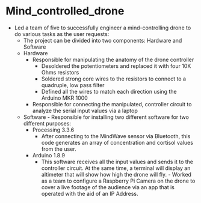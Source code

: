 # Mind_controlled_drone
  -	Led a team of five to successfully engineer a mind-controlling drone to do various tasks as the user requests:
    -	The project can be divided into two components: Hardware and Software
      -	Hardware
          -	Responsible for manipulating the anatomy of the drone controller 
             -	Desoldered the potentiometers and replaced it with four 10K Ohms resistors
             -	Soldered strong core wires to the resistors to connect to a quadruple, low pass filter
             -	Defined all the wires to match each direction using the Arduino MKR 1000
          -	Responsible for connecting the manipulated, controller circuit to analyze the serial input values via a laptop
       -	Software
          - Responsible for installing two different software for two different purposes:
             -	Processing 3.3.6
                -	After connecting to the MindWave sensor via Bluetooth, this code generates an array of concentration and cortisol values from the user.
             -	Arduino 1.8.9
                -	This software receives all the input values and sends it to the controller circuit. At the same time, a terminal will display an altimeter that will show how high the drone will fly.
          -	Worked as a team to configure a Raspberry Pi Camera on the drone to cover a live footage of the audience via an app that is operated with the aid of an IP Address.
